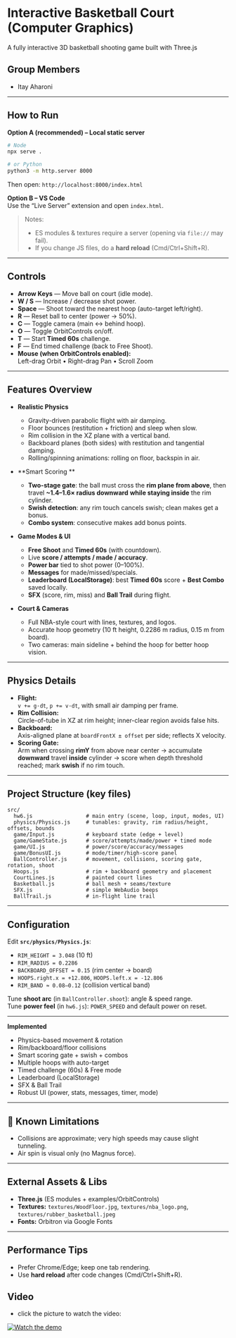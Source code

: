 # Interactive Basketball Court (Computer Graphics)

A fully interactive 3D basketball shooting game built with Three.js

## Group Members

- Itay Aharoni

---

## How to Run

**Option A (recommended) – Local static server**

```bash
# Node
npx serve .

# or Python
python3 -m http.server 8000
```

Then open: `http://localhost:8000/index.html`

**Option B – VS Code**  
Use the “Live Server” extension and open `index.html`.

> Notes:
>
> - ES modules & textures require a server (opening via `file://` may fail).
> - If you change JS files, do a **hard reload** (Cmd/Ctrl+Shift+R).

---

## Controls

- **Arrow Keys** — Move ball on court (idle mode).
- **W / S** — Increase / decrease shot power.
- **Space** — Shoot toward the nearest hoop (auto-target left/right).
- **R** — Reset ball to center (power → 50%).
- **C** — Toggle camera (main ↔ behind hoop).
- **O** — Toggle OrbitControls on/off.
- **T** — Start **Timed 60s** challenge.
- **F** — End timed challenge (back to Free Shoot).
- **Mouse (when OrbitControls enabled):**  
  Left-drag Orbit • Right-drag Pan • Scroll Zoom

---

## Features Overview

- **Realistic Physics**

  - Gravity-driven parabolic flight with air damping.
  - Floor bounces (restitution + friction) and sleep when slow.
  - Rim collision in the XZ plane with a vertical band.
  - Backboard planes (both sides) with restitution and tangential damping.
  - Rolling/spinning animations: rolling on floor, backspin in air.

- **Smart Scoring **

  - **Two-stage gate**: the ball must cross the **rim plane from above**, then travel **~1.4–1.6× radius downward** **while staying inside** the rim cylinder.
  - **Swish detection**: any rim touch cancels swish; clean makes get a bonus.
  - **Combo system**: consecutive makes add bonus points.

- **Game Modes & UI**

  - **Free Shoot** and **Timed 60s** (with countdown).
  - Live **score / attempts / made / accuracy**.
  - **Power bar** tied to shot power (0–100%).
  - **Messages** for made/missed/specials.
  - **Leaderboard (LocalStorage)**: best **Timed 60s** score + **Best Combo** saved locally.
  - **SFX** (score, rim, miss) and **Ball Trail** during flight.

- **Court & Cameras**
  - Full NBA-style court with lines, textures, and logos.
  - Accurate hoop geometry (10 ft height, 0.2286 m radius, 0.15 m from board).
  - Two cameras: main sideline + behind the hoop for better hoop vision.

---

## Physics Details

- **Flight:**  
  `v += g·dt`, `p += v·dt`, with small air damping per frame.
- **Rim Collision:**  
  Circle-of-tube in XZ at rim height; inner-clear region avoids false hits.
- **Backboard:**  
  Axis-aligned plane at `boardFrontX ± offset` per side; reflects X velocity.
- **Scoring Gate:**  
  Arm when crossing **rimY** from above near center → accumulate **downward** travel **inside** cylinder → score when depth threshold reached; mark **swish** if no rim touch.

---

## Project Structure (key files)

```
src/
  hw6.js                 # main entry (scene, loop, input, modes, UI)
  physics/Physics.js     # tunables: gravity, rim radius/height, offsets, bounds
  game/Input.js          # keyboard state (edge + level)
  game/GameState.js      # score/attempts/made/power + timed mode
  game/UI.js             # power/score/accuracy/messages
  game/BonusUI.js        # mode/timer/high-score panel
  BallController.js      # movement, collisions, scoring gate, rotation, shoot
  Hoops.js               # rim + backboard geometry and placement
  CourtLines.js          # painted court lines
  Basketball.js          # ball mesh + seams/texture
  SFX.js                 # simple WebAudio beeps
  BallTrail.js           # in-flight line trail
```

---

## Configuration

Edit **`src/physics/Physics.js`**:

- `RIM_HEIGHT = 3.048` (10 ft)
- `RIM_RADIUS = 0.2286`
- `BACKBOARD_OFFSET = 0.15` (rim center → board)
- `HOOPS.right.x = +12.806`, `HOOPS.left.x = -12.806`
- `RIM_BAND ≈ 0.08–0.12` (collision vertical band)

Tune **shoot arc** (in `BallController.shoot`): angle & speed range.  
Tune **power feel** (in `hw6.js`): `POWER_SPEED` and default power on reset.

---

**Implemented**

- Physics-based movement & rotation
- Rim/backboard/floor collisions
- Smart scoring gate + swish + combos
- Multiple hoops with auto-target
- Timed challenge (60s) & Free mode
- Leaderboard (LocalStorage)
- SFX & Ball Trail
- Robust UI (power, stats, messages, timer, mode)

---

## 🐞 Known Limitations

- Collisions are approximate; very high speeds may cause slight tunneling.
- Air spin is visual only (no Magnus force).

---

## External Assets & Libs

- **Three.js** (ES modules + examples/OrbitControls)
- **Textures:** `textures/WoodFloor.jpg`, `textures/nba_logo.png`, `textures/rubber_basketball.jpeg`
- **Fonts:** Orbitron via Google Fonts

---

## Performance Tips

- Prefer Chrome/Edge; keep one tab rendering.
- Use **hard reload** after code changes (Cmd/Ctrl+Shift+R).

## Video

- click the picture to watch the video:

[![Watch the demo](https://img.youtube.com/vi/ObtrQMPlvDI/hqdefault.jpg)](https://youtu.be/ObtrQMPlvDI)
